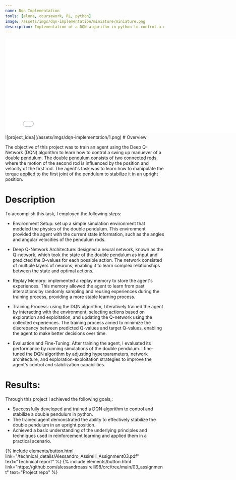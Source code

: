 ```yaml
---
name: Dqn Implementation
tools: [alone, coursework, RL, python]
image: /assets/imgs/dqn-implementation/miniature/miniature.png
description: Implementation of a DQN algorithm in python to control a double pendulum robot
---
```


<!-- Google tag (gtag.js) -->
<script async src="https://www.googletagmanager.com/gtag/js?id=G-D6K1WDDD7F"></script>
<script>
  window.dataLayer = window.dataLayer || [];
  function gtag(){dataLayer.push(arguments);}
  gtag('js', new Date());

  gtag('config', 'G-D6K1WDDD7F');
</script>


<!-- Matomo -->
<script>
  var _paq = window._paq = window._paq || [];
  /* tracker methods like "setCustomDimension" should be called before "trackPageView" */
  _paq.push(['trackPageView']);
  _paq.push(['enableLinkTracking']);
  (function() {
    var u="https://alessandroassirelli98.matomo.cloud/";
    _paq.push(['setTrackerUrl', u+'matomo.php']);
    _paq.push(['setSiteId', '2']);
    var d=document, g=d.createElement('script'), s=d.getElementsByTagName('script')[0];
    g.async=true; g.src='//cdn.matomo.cloud/alessandroassirelli98.matomo.cloud/matomo.js'; s.parentNode.insertBefore(g,s);
  })();
</script>
<!-- End Matomo Code -->


<center><iframe width="800" height="300" src="/assets/imgs/dqn-implementation/Double pendulum.mp4" frameborder="0" allowfullscreen></iframe></center>
![project_idea](/assets/imgs/dqn-implementation/1.png)
# Overview

The objective of this project was to train an agent using the Deep Q-Network (DQN) algorithm to learn how to control a swing up manuever of a double pendulum. The double pendulum consists of two connected rods, where the motion of the second rod is influenced by the position and velocity of the first rod. The agent's task was to learn how to manipulate the torque applied to the first joint of the pendulum to stabilize it in an upright position.

# Description

To accomplish this task, I employed the following steps:

- Environment Setup: set up a simple simulation environment that modeled the physics of the double pendulum. This environment provided the agent with the current state information, such as the angles and angular velocities of the pendulum rods.

- Deep Q-Network Architecture: designed a neural network, known as the Q-network, which took the state of the double pendulum as input and predicted the Q-values for each possible action. The network consisted of multiple layers of neurons, enabling it to learn complex relationships between the state and optimal actions.

- Replay Memory: implemented a replay memory to store the agent's experiences. This memory allowed the agent to learn from past interactions by randomly sampling and reusing experiences during the training process, providing a more stable learning process.

- Training Process: using the DQN algorithm, I iteratively trained the agent by interacting with the environment, selecting actions based on exploration and exploitation, and updating the Q-network using the collected experiences. The training process aimed to minimize the discrepancy between predicted Q-values and target Q-values, enabling the agent to make better decisions over time.

- Evaluation and Fine-Tuning: After training the agent, I evaluated its performance by running simulations of the double pendulum. I fine-tuned the DQN algorithm by adjusting hyperparameters, network architecture, and exploration-exploitation strategies to improve the agent's control and stabilization capabilities.

# Results:
Through this project I achieved the following goals,:

- Successfully developed and trained a DQN algorithm to control and stabilize a double pendulum in python.
- The trained agent demonstrated the ability to effectively stabilize the double pendulum in an upright position.
- Achieved a basic understanding of the underlying principles and techniques used in reinforcement learning and applied them in a practical scenario.

<div class="flex-parent jc-center">
  {% include elements/button.html link="/technical_details/Alessandro_Assirelli_Assignment03.pdf" text="Technical report" %}
  {% include elements/button.html link="https://github.com/alessandroassirelli98/orc/tree/main/03_assignment" text="Project repo" %}
</div>